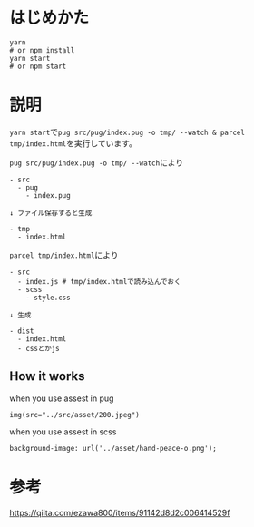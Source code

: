 # はじめかた

```
yarn
# or npm install
yarn start
# or npm start
```

# 説明

`yarn start`で`pug src/pug/index.pug -o tmp/ --watch & parcel tmp/index.html`を実行しています。

`pug src/pug/index.pug -o tmp/ --watch`により

```
- src
  - pug
    - index.pug

↓ ファイル保存すると生成

- tmp
  - index.html

```

`parcel tmp/index.html`により

```
- src
  - index.js # tmp/index.htmlで読み込んでおく
  - scss
    - style.css

↓ 生成

- dist
  - index.html
  - cssとかjs
```

## How it works

when you use assest in pug
```
img(src="../src/asset/200.jpeg")
```

when you use assest in scss
```
background-image: url('../asset/hand-peace-o.png');
```

# 参考

https://qiita.com/ezawa800/items/91142d8d2c006414529f
